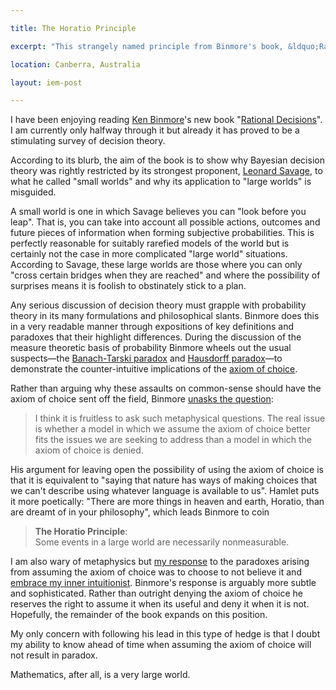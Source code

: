 ```yaml
---

title: The Horatio Principle

excerpt: "This strangely named principle from Binmore's book, &ldquo;Rational Decisions&rdquo;, has an unusual take on the axiom of choice and its implications for probability."

location: Canberra, Australia

layout: iem-post

---
```


I have been enjoying reading [Ken Binmore][binmore]'s new book 
"[Rational Decisions][ratdec]". I am currently only halfway through it but 
already it has proved to be a stimulating survey of decision theory.

[binmore]: http://en.wikipedia.org/wiki/Kenneth_Binmore 
[ratdec]: http://www.librarything.com/work/book/41239432

According to its blurb, the aim of the book is to show why Bayesian decision 
theory was rightly restricted by its strongest proponent, [Leonard Savage][], to 
what he called "small worlds" and why its application to "large worlds" is 
misguided.

[leonard savage]: http://en.wikipedia.org/wiki/Leonard_Jimmie_Savage

A small world is one in which Savage believes you can "look before you leap".
That is, you can take into account all possible actions, outcomes and future 
pieces of information when forming subjective probabilities. This is perfectly
reasonable for suitably rarefied models of the world but is certainly not the
case in more complicated "large world" situations. According to Savage, these 
large worlds are those where you can only "cross certain bridges when they are 
reached" and where the possibility of surprises means it is foolish to 
obstinately stick to a plan.

[black swans]: http://en.wikipedia.org/wiki/Black_swan_theory

Any serious discussion of decision theory must grapple with probability theory
in its many formulations and philosophical slants. Binmore does this in a very 
readable manner through expositions of key definitions and paradoxes that 
their highlight differences.
During the discussion of the measure theoretic basis of probability Binmore 
wheels out the usual suspects—the [Banach-Tarski paradox][btp] and
[Hausdorff paradox][hp]—to demonstrate the counter-intuitive implications of the 
[axiom of choice][aoc].

[btp]: http://en.wikipedia.org/wiki/Banach-Tarski_paradox
[hp]: http://en.wikipedia.org/wiki/Hausdorff_paradox
[aoc]: http://en.wikipedia.org/wiki/Axiom_of_choice

Rather than arguing why these assaults on common-sense should have the axiom of
choice sent off the field, Binmore [unasks the question][mu]:

> I think it is fruitless to ask such metaphysical questions. The real
> issue is whether a model in which we assume the axiom of choice better
> fits the issues we are seeking to address than a model in which the axiom
> of choice is denied.

[mu]: http://www.catb.org/jargon/html/M/mu.html

His argument for leaving open the possibility of using the axiom of choice 
is that it is equivalent to "saying that nature has ways of making choices that 
we can't describe using whatever language is available to us". Hamlet puts it
more poetically: "There are more things in heaven and earth, Horatio, 
than are dreamt of in your philosophy", which leads Binmore to coin

> **The Horatio Principle**:    
> Some events in a large world are necessarily nonmeasurable.

I am also wary of metaphysics but [my response][paoc] to the paradoxes arising 
from assuming the axiom of choice was to choose to not believe it and 
[embrace my inner intuitionist][ccm]. Binmore's response is arguably more subtle
and sophisticated. Rather than outright denying the axiom of choice he reserves
the right to assume it when its useful and deny it when it is not. Hopefully,
the remainder of the book expands on this position.

My only concern with following his lead in this type of hedge is that I doubt 
my ability to know ahead of time when assuming the axiom of choice will not 
result in paradox.

Mathematics, after all, is a very large world.

[paoc]: http://mark.reid.name/iem/prediction-and-the-axiom-of-choice.html
[ccm]: http://mark.reid.name/iem/constructive-and-classical-mathematics.html
